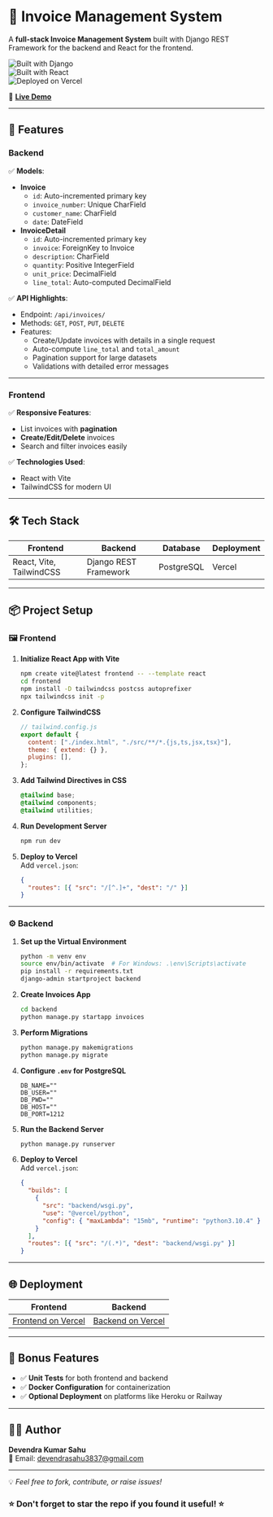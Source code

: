 # 🧾 Invoice Management System  

A **full-stack Invoice Management System** built with Django REST Framework for the backend and React for the frontend.  

![Built with Django](https://img.shields.io/badge/Backend-Django-092E20?style=for-the-badge&logo=django&logoColor=white)  
![Built with React](https://img.shields.io/badge/Frontend-React-61DAFB?style=for-the-badge&logo=react&logoColor=white)  
![Deployed on Vercel](https://img.shields.io/badge/Deployment-Vercel-black?style=for-the-badge&logo=vercel&logoColor=white)  

🔗 **[Live Demo]()**  

---

## 🚀 Features  

### Backend  
✅ **Models**:  
- **Invoice**  
  - `id`: Auto-incremented primary key  
  - `invoice_number`: Unique CharField  
  - `customer_name`: CharField  
  - `date`: DateField  
- **InvoiceDetail**  
  - `id`: Auto-incremented primary key  
  - `invoice`: ForeignKey to Invoice  
  - `description`: CharField  
  - `quantity`: Positive IntegerField  
  - `unit_price`: DecimalField  
  - `line_total`: Auto-computed DecimalField  

✅ **API Highlights**:  
- Endpoint: `/api/invoices/`  
- Methods: `GET`, `POST`, `PUT`, `DELETE`  
- Features:  
  - Create/Update invoices with details in a single request  
  - Auto-compute `line_total` and `total_amount`  
  - Pagination support for large datasets  
  - Validations with detailed error messages  

---

### Frontend  
✅ **Responsive Features**:  
- List invoices with **pagination**  
- **Create/Edit/Delete** invoices  
- Search and filter invoices easily  

✅ **Technologies Used**:  
- React with Vite  
- TailwindCSS for modern UI  

---

## 🛠️ Tech Stack  

| **Frontend**      | **Backend**          | **Database**   | **Deployment** |  
|--------------------|----------------------|----------------|----------------|  
| React, Vite, TailwindCSS | Django REST Framework | PostgreSQL    | Vercel         |  

---

## 📦 Project Setup  

### 🖼️ Frontend  

1. **Initialize React App with Vite**  
    ```bash
    npm create vite@latest frontend -- --template react
    cd frontend
    npm install -D tailwindcss postcss autoprefixer
    npx tailwindcss init -p
    ```

2. **Configure TailwindCSS**  
    ```javascript
    // tailwind.config.js
    export default {
      content: ["./index.html", "./src/**/*.{js,ts,jsx,tsx}"],
      theme: { extend: {} },
      plugins: [],
    };
    ```

3. **Add Tailwind Directives in CSS**  
    ```css
    @tailwind base;
    @tailwind components;
    @tailwind utilities;
    ```

4. **Run Development Server**  
    ```bash
    npm run dev
    ```

5. **Deploy to Vercel**  
    Add `vercel.json`:  
    ```json
    {
      "routes": [{ "src": "/[^.]+", "dest": "/" }]
    }
    ```

---

### ⚙️ Backend  

1. **Set up the Virtual Environment**  
    ```bash
    python -m venv env
    source env/bin/activate  # For Windows: .\env\Scripts\activate
    pip install -r requirements.txt
    django-admin startproject backend
    ```

2. **Create Invoices App**  
    ```bash
    cd backend
    python manage.py startapp invoices
    ```

3. **Perform Migrations**  
    ```bash
    python manage.py makemigrations
    python manage.py migrate
    ```

4. **Configure `.env` for PostgreSQL**  
    ```env
    DB_NAME=""
    DB_USER=""
    DB_PWD=""
    DB_HOST=""
    DB_PORT=1212
    ```

5. **Run the Backend Server**  
    ```bash
    python manage.py runserver
    ```

6. **Deploy to Vercel**  
    Add `vercel.json`:  
    ```json
    {
      "builds": [
        { 
          "src": "backend/wsgi.py", 
          "use": "@vercel/python", 
          "config": { "maxLambda": "15mb", "runtime": "python3.10.4" }
        }
      ],
      "routes": [{ "src": "/(.*)", "dest": "backend/wsgi.py" }]
    }
    ```

---

## 🌐 Deployment  

| **Frontend**       | **Backend**        |  
|---------------------|--------------------|  
| [Frontend on Vercel](https://invoice-mgmt-system-frontend-tanjul.vercel.app/) | [Backend on Vercel](https://invoice-mgmt-system-backend-tanjul.vercel.app/) |  

---

## 🎯 Bonus Features  

- ✅ **Unit Tests** for both frontend and backend  
- ✅ **Docker Configuration** for containerization  
- ✅ **Optional Deployment** on platforms like Heroku or Railway  

---

## 👨‍💻 Author  

**Devendra Kumar Sahu**  
📧 Email: [devendrasahu3837@gmail.com](mailto:devendrasahu3837@gmail.com)  

---

💡 *Feel free to fork, contribute, or raise issues!*  

### ⭐ **Don't forget to star the repo if you found it useful!** ⭐
